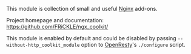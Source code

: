 <!---
    @title         Coolkit Nginx Module
    @creator       Yichun Zhang
    @created       2012-02-13 12:59 GMT
    @modifier      Yichun Zhang
    @modifier_link yichun-zhang
    @modified      2013-09-30 07:00 GMT
    @changes       3
--->

This module is collection of small and useful [Nginx](nginx.html) add-ons.

Project homepage and documentation: https://github.com/FRiCKLE/ngx_coolkit/

This module is enabled by default and could be disabled by passing `--without-http_coolkit_module` option
to [OpenResty](openresty.html)'s `./configure` script.
